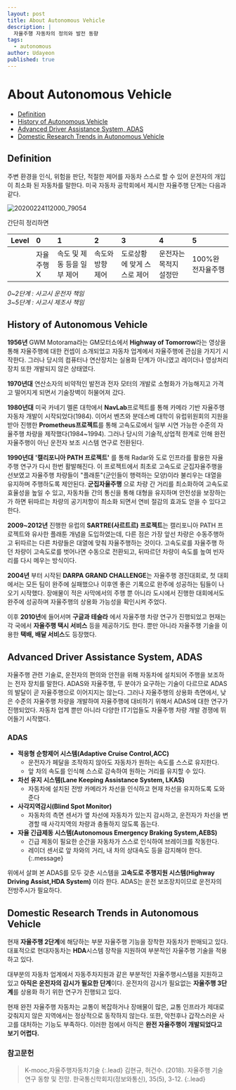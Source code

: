 ```yaml
---
layout: post
title: About Autonomous Vehicle
description: |
  자율주행 자동차의 정의와 발전 동향
tags:
  - autonomous
author: Udayeon
published: true
---
```


# About Autonomous Vehicle
- [Definition](https://udayeon.github.io/2021/07/05/About-AV/#definition)
- [History of Autonomous Vehicle](https://udayeon.github.io/2021/07/05/About-AV/#history-of-autonomous-vehicle)
- [Advanced Driver Assistance System, ADAS](https://udayeon.github.io/2021/07/05/About-AV/#advanced-driver-assistance-system-adas)
- [Domestic Research Trends in Autonomous Vehicle](https://udayeon.github.io/2021/07/05/About-AV/#domestic-research-trends-in-autonomous-vehicle)



## Definition
주변 환경을 인식, 위험을 판단, 적절한 제어를 자동차 스스로 할 수 있어 운전자의 개입이 최소화 된 자동차를 말한다.
미국 자동차 공학회에서 제시한 자율주행 단계는 다음과 같다. 

![20200224112000_79054](https://user-images.githubusercontent.com/69246778/124425112-0f3d1080-dda3-11eb-973b-72884e6135c3.png)

간단히 정리하면

|Level| 0 | 1 | 2 | 3 | 4 | 5 |
|:----|:--|:--|:--|:--|:--|:--|
|	  |자율주행X|속도 및 제동 등을 일부 제어|속도와 방향 제어|도로상황에 맞게 스스로 제어|운전자는 목적지 설정만|100%완전자율주행|

_0~2단계 : 사고시 운전자 책임_  
_3~5단계 : 사고시 제조사 책임_



## History of Autonomous Vehicle
**1956년** GWM Motorama라는 GM모터쇼에서 **Highway of Tomorrow**라는 영상을 통해 자율주행에 대한 컨셉이 소개되었고 자동차 업계에서 자율주행에 관심을 가지기 시작한다.
그러나 당시의 컴퓨터나 연산장치는 실용화 단계가 아니였고 레이더나 영상처리장치 또한 개발되지 않은 상태였다.


**1970년대** 연산소자의 비약적인 발전과 전자 모터의 개발로 소형화가 가능해지고 가격고 떨어지게 되면서 기술장벽이 허물어져 갔다.

**1980년대** 미국 카네기 멜론 대학에서 **NavLab**프로젝트를 통해 카메라 기반 자율주행 자동차 개발이 시작되었다(1984). 이어서 벤츠와 분데스베 대학이 유럽위원회의 지원을 받아 진행한 **Prometheus프로젝트**를 통해 고속도로에서 일부 시연 가능한 수준의 자율주행 차량을 제작했다(1984~1994). 그러나 당시의 기술적,상업적 한계로 인해 완전자율주행이 아닌 운전자 보조 시스템 연구로 전환된다.

**1990년대** **'캘리포니아 PATH 프로젝트'** 를 통해 Radar와 도로 인프라를 활용한 자율주행 연구가 다시 한번 활발해진다. 이 프로젝트에서 최초로 고속도로 군집자율주행을 선보였고 자율주행 차량들이 "플래툰"(군인들이 행력하는 모양)이라 불리우는 대열을 유지하며 주행하도록 제안된다. 
**군집자율주행** 으로 차량 간 거리를 최소화하여 고속도로 효율성을 높일 수 있고, 자동차들 간의 통신을 통해 대형을 유지하며 안전성을 보장하는가 하면 뒤따르는 차량의 공기저항이 최소화 되면서 연비 절감의 효과도 얻을 수 있다고 한다.

**2009~2012년** 진행한 유럽의 **SARTRE(사르트르) 프로젝트**는 캘리포니아 PATH 프로젝트와 유사한 플래툰 개념을 도입하였는데, 다른 점은 가장 앞선 차량은 수동주행하고 뒤따르는 다른 차량들은 대열에 맞춰 자율주행하는 것이다. 고속도로를 자율주행 하던 차량이 고속도로를 벗어나면 수동으로 전환되고, 뒤따르던 차량이 속도를 높여 빈자리를 다시 메우는 방식이다. 

**2004년** 부터 시작된 **DARPA GRAND CHALLENGE**는 자율주행 경진대회로, 첫 대회에서는 모든 팀이 완주에 실패했으나 이후엔 좋은 기록으로 완주에 성공하는 팀들이 나오기 시작했다. 장애물이 적은 사막에서의 주행 뿐 아니라 도시에서 진행한 대회에서도 완주에 성공하며 자율주행의 상용화 가능성을 확인시켜 주었다. 

이후 **2010년**에 들어서며 **구글과 테슬라** 에서 자율주행 차량 연구가 진행되었고 현재는 각 국에서 **자율주행 택시 서비스** 등을 제공하기도 한다. 뿐만 아니라 자율주행 기술을 이용한 **택배, 배달 서비스**도 등장했다. 



## Advanced Driver Assistance System, ADAS
자율주행 관련 기술로, 운전자의 편의와 안전을 위해 자동차에 설치되어 주행을 보조하는 전자 장치를 말한다. 
ADAS와 자율주행, 두 분야가 요구하는 기술이 다르므로 ADAS의 발달이 곧 자율주행으로 이어지지는 않는다.
그러나 자율주행의 상용화 측면에서, 낮은 수준의 자율주행 차량을 개발하여 자율주행에 대비하기 위해서 ADAS에 대한 연구가 진행되었다. 자동차 업계 뿐만 아니라 다양한 IT기업들도 자율주행 차량 개발 경쟁에 뛰어들기 시작했다.
### ADAS
- **적응형 순항제어 시스템(Adaptive Cruise Control,ACC)**
  - 운전자가 페달을 조작하지 않아도 자동차가 원하는 속도를 스스로 유지한다.
  - 앞 차의 속도를 인식해 스스로 감속하여 원하는 거리를 유지할 수 있다.
- **차선 유지 시스템(Lane Keeping Assistance System, LKAS)**
  - 자동차에 설치된 전방 카메라가 차선을 인식하고 현재 차선을 유지하도록 도와준다
- **사각지역감시(Blind Spot Monitor)**
  - 자동차의 측면 센서가 옆 차선에 자동차가 있는지 감시하고, 운전자가 차선을 변경할 때 사각지역의 차량과 충돌하지 않도록 돕는다.    
- **자율 긴급제동 시스템(Autonomous Emergency Braking System,AEBS)**
  - 긴급 제동이 필요한 순간을 자동차가 스스로 인식하여 브레이크를 작동한다. 
  - 레이더 센서로 앞 차와의 거리, 내 차의 상대속도 등을 감지해야 한다.
{:.message}

위에서 살펴 본 ADAS를 모두 갖춘 시스템을 **고속도로 주행지원 시스템(Highway Driving Assist,HDA System)** 이라 한다. ADAS는 운전 보조장치이므로 운전자의 전방주시가 필요하다.



## Domestic Research Trends in Autonomous Vehicle
현재 **자율주행 2단계**에 해당하는 부분 자율주행 기능을 장착한 자동차가 판매되고 있다. 대표적으로 현대자동차는 **HDA**시스템 장착을 지원하여 부분적인 자율주행 기술을 적용하고 있다. 

대부분의 자동차 업계에서 자동주차지원과 같은 부분적인 자율주행시스템을 지원하고 있고 **아직은 운전자의 감시가 필요한 단계**이다. 운전자의 감시가 필요없는 **자율주행 3단계**를 상용화 하기 위한 연구가 진행되고 있다.

현재 완전 자율주행 자동차는 교통이 복잡하거나 장애물이 많은, 교통 인프라가 제대로 갖춰지지 않은 지역에서는 정상적으로 동작하지 않는다. 또한, 악천후나 갑작스러운 사고를 대처하는 기능도 부족하다. 이러한 점에서 아직은 **완전 자율주행이 개발되었다고 보기 어렵다.**


### 참고문헌
> K-mooc,자율주행자동차기술
{:.lead}
> 김현규, 허건수. (2018). 자율주행 기술 연구 동향 및 전망. 한국통신학회지(정보와통신), 35(5), 3-12.
{:.lead}
